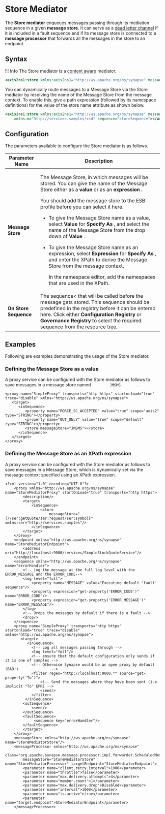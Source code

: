 # Store Mediator

The **Store mediator** enqueues messages passing through its mediation sequence in a given **message store**. It can serve as a [dead letter channel](https://docs.wso2.com/display/IntegrationPatterns/Dead+Letter+Channel) if it is included in a fault sequence and if its message store is connected to a **message processor** that forwards all the messages in the store to an endpoint.

## Syntax

!!! Info
    The Store mediator is a [content aware]({{base_path}}/concepts/message-processing-units/#classification-of-mediators) mediator.

``` xml
<axis2ns1:store xmlns:axis2ns1="http://ws.apache.org/ns/synapse" messageStore="JMSMS" sequence="storeSequence"></axis2ns1:store>
```

You can dynamically route messages to a Message Store via the Store mediator by resolving the name of the Message Store from the message context. To enable this, give a path expression (followed by its namespace definitions) for the value of the store name attribute as shown below.

``` xml
<axis2ns1:store xmlns:axis2ns1="http://ws.apache.org/ns/synapse" messagestore="{//m:msgstr/m:arg/m:value}"
    xmlns:m="http://services.samples/xsd" sequence="storeSequence"></axis2ns1:store>
```

## Configuration

The parameters available to configure the Store mediator is as follows.

<table>
<thead>
<tr class="header">
<th>Parameter Name</th>
<th>Description</th>
</tr>
</thead>
<tbody>
<tr class="odd">
<td><strong>Message Store</strong></td>
<td><div class="content-wrapper">
<p>The Message Store, in which messages will be stored. You can give the name of the Message Store either as a <strong>value</strong> or as an <strong><strong>expression</strong> .</strong></p>
<p>You should add the message store to the ESB profile before you can select it here.</p>
<ul>
<li>To give the Message Store name as a value, select <strong>Value</strong> for <strong>Specify As</strong> , and select the name of the Message Store from the drop down of <strong>Value</strong> .</li>
<li><p>To give the Message Store name as an expression, select <strong>Expression</strong> for <strong>Specify As</strong> , and enter the XPath to derive the Message Store from the message context.</p>
<p>In the namespace editor, add the namespaces that are used in the XPath.</p></li>
</ul>
</div></td>
</tr>
<tr class="even">
<td><strong>On Store Sequence</strong></td>
<td>The sequence< that will be called before the message gets stored. This sequence should be predefined in the registry before it can be entered here. Click either <strong>Configuration Registry</strong> or <strong>Governance</strong> <strong>Registry</strong> to select the required sequence from the resource tree.</td>
</tr>
</tbody>
</table>

## Examples

Following are examples demonstrating the usage of the Store mediator.

### Defining the Message Store as a value

A proxy service can be configured with the Store mediator as follows to
save messages in a message store named `         JMSMS        ` .

```
<proxy name="SimpleProxy" transports="http https" startonload="true" trace="disable" xmlns="http://ws.apache.org/ns/synapse">
   <target>
      <inSequence>
         <property name="FORCE_SC_ACCEPTED" value="true" scope="axis2" type="STRING"></property>
         <property name="OUT_ONLY" value="true" scope="default" type="STRING"></property>
         <store messageStore="JMSMS"></store>
      </inSequence>
   </target>
</proxy>
```

### Defining the Message Store as an XPath expression

A proxy service can be configured with the Store mediator as follows to
save messages in a Message Store, which is dynamically set via the
message context specified using an XPath expression.

```
<?xml version="1.0" encoding="UTF-8"?>
    <proxy xmlns="http://ws.apache.org/ns/synapse" name="StoreMediatorProxy" startOnLoad="true" transports="http https">
        <description/>
        <target>
            <inSequence>
                <store
                    messageStore="{//ser:getQuote/ser:request/ser:symbol}" xmlns:ser="http://services.samples"/>
            </inSequence>
        </target>
    </proxy>
    <endpoint xmlns="http://ws.apache.org/ns/synapse" name="StoreMediatorEndpoint">
        <address uri="http://localhost:9000/services/SimpleStockQuoteService"/>
    </endpoint>
    <sequence xmlns="http://ws.apache.org/ns/synapse" name="errorHandler">
        <!-- Log the message at the full log level with the ERROR_MESSAGE and the ERROR_CODE-->
        <log level="full">
            <property name="MESSAGE" value="Executing default 'fault' sequence"/>
            <property expression="get-property('ERROR_CODE')" name="ERROR_CODE"/>
            <property expression="get-property('ERROR_MESSAGE')" name="ERROR_MESSAGE"/>
        </log>
        <!-- Drops the messages by default if there is a fault -->
        <drop/>
    </sequence>
    <proxy name="SimpleProxy" transports="http https" startonload="true" trace="disable" xmlns="http://ws.apache.org/ns/synapse">
       <target>
          <inSequence>
            <!-- Log all messages passing through -->
            <log level="full"/>
            <!-- ensure that the default configuration only sends if it is one of samples -->
            <!-- Otherwise Synapse would be an open proxy by default (BAD!)               -->
            <filter regex="http://localhost:9000.*" source="get-property('To')">
                <!-- Send the messages where they have been sent (i.e. implicit "To" EPR) -->
                <send/>
            </filter>
         </inSequence>
        <outSequence>
            <send/>
        </outSequence>
        <faultSequence>
             <sequence key="errorHandler"/>
        </faultSequence>
        </target>
    </proxy>
    <messageStore xmlns="http://ws.apache.org/ns/synapse" name="StoreMediatorStore"/>
    <messageProcessor xmlns="http://ws.apache.org/ns/synapse"
        class="org.apache.synapse.message.processor.impl.forwarder.ScheduledMessageForwardingProcessor"
        messageStore="StoreMediatorStore" name="StoreMediatorProcessor" targetEndpoint="StoreMediatorEndpoint">
        <parameter name="client.retry.interval">1000</parameter>
        <parameter name="throttle">false</parameter>
        <parameter name="max.delivery.attempts">4</parameter>
        <parameter name="member.count">1</parameter>
        <parameter name="max.delivery.drop">Disabled</parameter>
        <parameter name="interval">1000</parameter>
        <parameter name="is.active">true</parameter>
        <parameter name="target.endpoint">StoreMediatorEndpoint</parameter>
    </messageProcessor>
```
